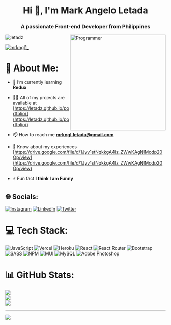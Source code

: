 <h1 align="center">Hi 👋, I'm Mark Angelo Letada</h1>
<h3 align="center">A passionate Front-end Developer from Philippines</h3>

<img align="right" alt="Programmer" width="300" src="https://miro.medium.com/max/1400/0*C-cPP9D2MIyeexAT.gif">

<p align="left"> <img src="https://komarev.com/ghpvc/?username=letadz&label=Profile%20views&color=0e75b6&style=flat" alt="letadz" /> </p>

<p align="left"> <a href="https://twitter.com/mrkngl1_" target="blank"><img src="https://img.shields.io/twitter/follow/mrkngl1_?logo=twitter&style=for-the-badge" alt="mrkngl1_" /></a> </p>

# 💫 About Me:

- 🌱 I’m currently learning **Redux**

- 👨‍💻 All of my projects are available at [https://letadz.github.io/portfolio/](https://letadz.github.io/portfolio/)

- 📫 How to reach me **mrkngl.letada@gmail.com**

- 📄 Know about my experiences [https://drive.google.com/file/d/1Jyv1stNqkkgA4Iz_ZWwKAgNIModp20Op/view](https://drive.google.com/file/d/1Jyv1stNqkkgA4Iz_ZWwKAgNIModp20Op/view)

- ⚡ Fun fact **I think I am Funny**

## 🌐 Socials:
[![Instagram](https://img.shields.io/badge/Instagram-%23E4405F.svg?logo=Instagram&logoColor=white)](https://instagram.com/mrkngl_) [![LinkedIn](https://img.shields.io/badge/LinkedIn-%230077B5.svg?logo=linkedin&logoColor=white)](https://linkedin.com/in/letadz) [![Twitter](https://img.shields.io/badge/Twitter-%231DA1F2.svg?logo=Twitter&logoColor=white)](https://twitter.com/mrkngl1_) 

# 💻 Tech Stack:
![JavaScript](https://img.shields.io/badge/javascript-%23323330.svg?style=for-the-badge&logo=javascript&logoColor=%23F7DF1E) ![Vercel](https://img.shields.io/badge/vercel-%23000000.svg?style=for-the-badge&logo=vercel&logoColor=white) ![Heroku](https://img.shields.io/badge/heroku-%23430098.svg?style=for-the-badge&logo=heroku&logoColor=white) ![React](https://img.shields.io/badge/react-%2320232a.svg?style=for-the-badge&logo=react&logoColor=%2361DAFB) ![React Router](https://img.shields.io/badge/React_Router-CA4245?style=for-the-badge&logo=react-router&logoColor=white) ![Bootstrap](https://img.shields.io/badge/bootstrap-%23563D7C.svg?style=for-the-badge&logo=bootstrap&logoColor=white) ![SASS](https://img.shields.io/badge/SASS-hotpink.svg?style=for-the-badge&logo=SASS&logoColor=white) ![NPM](https://img.shields.io/badge/NPM-%23000000.svg?style=for-the-badge&logo=npm&logoColor=white) ![MUI](https://img.shields.io/badge/MUI-%230081CB.svg?style=for-the-badge&logo=material-ui&logoColor=white) ![MySQL](https://img.shields.io/badge/mysql-%2300f.svg?style=for-the-badge&logo=mysql&logoColor=white) ![Adobe Photoshop](https://img.shields.io/badge/adobephotoshop-%2331A8FF.svg?style=for-the-badge&logo=adobephotoshop&logoColor=white)
# 📊 GitHub Stats:
![](https://github-readme-stats.vercel.app/api?username=letadz&theme=tokyonight&hide_border=false&include_all_commits=false&count_private=false)<br/>
![](https://github-readme-streak-stats.herokuapp.com/?user=letadz&theme=tokyonight&hide_border=false)<br/>
![](https://github-readme-stats.vercel.app/api/top-langs/?username=letadz&theme=tokyonight&hide_border=false&include_all_commits=false&count_private=false&layout=compact)

---
[![](https://visitcount.itsvg.in/api?id=letadz&icon=0&color=12)](https://visitcount.itsvg.in)
